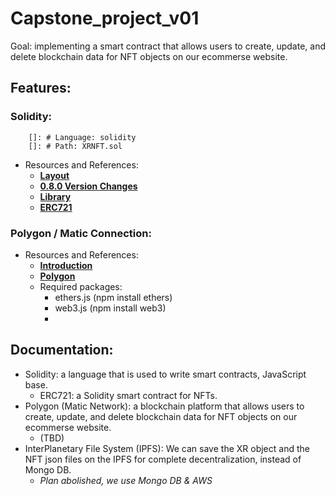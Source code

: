 # Capstone_project_v01

Goal: implementing a smart contract that allows users to create, update, and delete blockchain data for NFT objects on our ecommerse website.
## Features:
### Solidity:
        []: # Language: solidity
        []: # Path: XRNFT.sol
 - Resources and References:
   - [**Layout**](https://docs.soliditylang.org/en/develop/layout-of-source-files.html)
   - [**0.8.0 Version Changes**](https://docs.soliditylang.org/en/develop/080-breaking-changes.html)
   - [**Library**](https://github.com/OpenZeppelin/openzeppelin-contracts)
   - [**ERC721**](https://docs.openzeppelin.com/contracts/4.x/erc721)
### Polygon / Matic Connection:
 - Resources and References:
   - [**Introduction**](https://www.kraken.com/en-us/learn/what-is-polygon-matic)
   - [**Polygon**](https://polygon.io/)
   - Required packages:
     - ethers.js (npm install ethers)
     - web3.js (npm install web3)
     - 
## Documentation:
 - Solidity: a language that is used to write smart contracts, JavaScript base.
   - ERC721: a Solidity smart contract for NFTs.
 - Polygon (Matic Network): a blockchain platform that allows users to create, update, and delete blockchain data for NFT objects on our ecommerse website.
   - (TBD)
 - InterPlanetary File System (IPFS): We can save the XR object and the NFT json files on the IPFS for complete decentralization, instead of Mongo DB.
   - *Plan abolished, we use Mongo DB & AWS*
